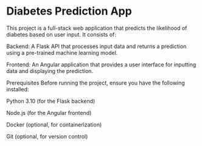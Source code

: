# Diabetes Prediction App

This project is a full-stack web application that predicts the likelihood of diabetes based on user input. It consists of:

Backend: A Flask API that processes input data and returns a prediction using a pre-trained machine learning model.

Frontend: An Angular application that provides a user interface for inputting data and displaying the prediction.


Prerequisites
Before running the project, ensure you have the following installed:

Python 3.10 (for the Flask backend)

Node.js (for the Angular frontend)

Docker (optional, for containerization)

Git (optional, for version control)
